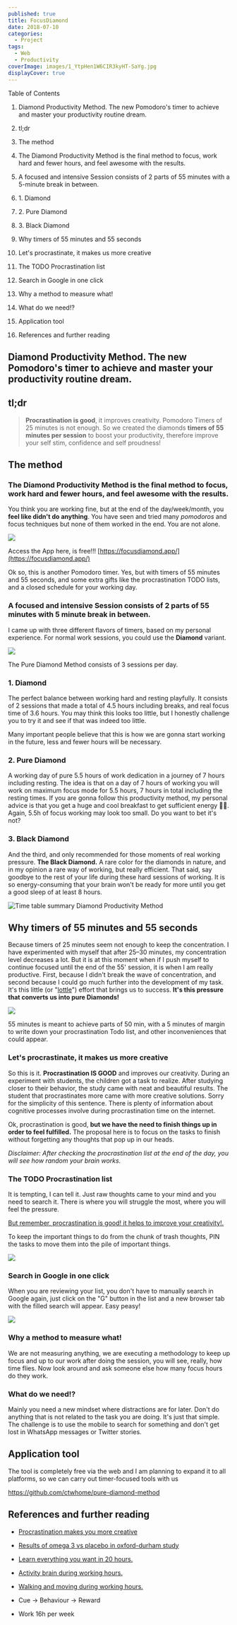 ```yaml
---
published: true
title: FocusDiamond
date: 2018-07-10
categories:
  - Project
tags:
  - Web
  - Productivity
coverImage: images/1_YtpHen1W6CIR3kyHT-SaYg.jpg
displayCover: true
---
```


Table of Contents

1. Diamond Productivity Method. The new Pomodoro's timer to achieve and master your productivity routine dream.

3. tl;dr

5. The method

7. The Diamond Productivity Method is the final method to focus, work hard and fewer hours, and feel awesome with the results.

9. A focused and intensive Session consists of 2 parts of 55 minutes with a 5-minute break in between.

11. 1\. Diamond

13. 2\. Pure Diamond

15. 3\. Black Diamond

17. Why timers of 55 minutes and 55 seconds

19. Let's procrastinate, it makes us more creative

21. The TODO Procrastination list

23. Search in Google in one click

25. Why a method to measure what!

27. What do we need!?

29. Application tool

31. References and further reading

## Diamond Productivity Method. The new Pomodoro's timer to achieve and master your productivity routine dream.

## tl;dr

> **Procrastination is good**, it improves creativity. Pomodoro Timers of 25 minutes is not enough. So we created the diamonds **timers of 55 minutes per session** to boost your productivity, therefore improve your self stim, confidence and self proudness!

## The method

### The Diamond Productivity Method is the final method to focus, work hard and fewer hours, and feel awesome with the results.

You think you are working fine, but at the end of the day/week/month, you **feel like didn't do anything**. You have seen and tried many _pomodoros_ and focus techniques but none of them worked in the end. You are not alone.

![](./images/1*fCUVELpk4-oDWRfcS6vJaA.png)

Access the App here, is free!!! [https://focusdiamond.app/](https://focusdiamond.app/)

Ok so, this is another Pomodoro timer. Yes, but with timers of 55 minutes and 55 seconds, and some extra gifts like the procrastination TODO lists, and a closed schedule for your working day.

### A focused and intensive Session consists of 2 parts of 55 minutes with 5 minute break in between.

I came up with three different flavors of timers, based on my personal experience. For normal work sessions, you could use the **Diamond** variant.

![](./images/1*TESp0LI-RDhEoPFYBnKhUQ.png)

The Pure Diamond Method consists of 3 sessions per day.

### 1\. Diamond

The perfect balance between working hard and resting playfully. It consists of 2 sessions that made a total of 4.5 hours including breaks, and real focus time of 3.6 hours. You may think this looks too little, but I honestly challenge you to try it and see if that was indeed too little.

Many important people believe that this is how we are gonna start working in the future, less and fewer hours will be necessary.

### 2\. Pure Diamond

A working day of pure 5.5 hours of work dedication in a journey of 7 hours including resting. The idea is that on a day of 7 hours of working you will work on maximum focus mode for 5.5 hours, 7 hours in total including the resting times. If you are gonna follow this productivity method, my personal advice is that you get a huge and cool breakfast to get sufficient energy 💪🏻. Again, 5.5h of focus working may look too small. Do you want to bet it's not?

### 3\. Black Diamond

And the third, and only recommended for those moments of real working pressure. **The Black Diamond.** A rare color for the diamonds in nature, and in my opinion a rare way of working, but really efficient. That said, say goodbye to the rest of your life during these hard sessions of working. It is so energy-consuming that your brain won't be ready for more until you get a good sleep of at least 8 hours.

![Time table summary Diamond Productivity Method](./images/table1.png)

## Why timers of 55 minutes and 55 seconds

Because timers of 25 minutes seem not enough to keep the concentration. I have experimented with myself that after 25–30 minutes, my concentration level decreases a lot. But it is at this moment when if I push myself to continue focused until the end of the 55' session, it is when I am really productive. First, because I didn't break the wave of concentration, and second because I could go much further into the development of my task. It's this little (or "[lottle](https://dfep0xlbws1ys.cloudfront.net/thumbsf9/4a/f94add98f52f8693970edc39f4ff380e.jpg?response-cache-control=max-age=2628000)") effort that brings us to success. **It's this pressure that converts us into pure Diamonds!**

![](./images/1*qTLm-qDcJMzTgvhcu5lx8w.png)

55 minutes is meant to achieve parts of 50 min, with a 5 minutes of margin to write down your procrastination Todo list, and other inconveniences that could appear.

### Let's procrastinate, it makes us more creative

So this is it. **Procrastination IS GOOD** and improves our creativity. During an experiment with students, the children got a task to realize. After studying closer to their behavior, the study came with neat and beautiful results. The student that procrastinates more came with more creative solutions. Sorry for the simplicity of this sentence. There is plenty of information about cognitive processes involve during procrastination time on the internet.

Ok, procrastination is good, **but we have the need to finish things up in order to feel fulfilled.** The proposal here is to focus on the tasks to finish without forgetting any thoughts that pop up in our heads.

_Disclaimer: After checking the procrastination list at the end of the day, you will see how random your brain works._

### The TODO Procrastination list

It is tempting, I can tell it. Just raw thoughts came to your mind and you need to search it. There is where you will struggle the most, where you will feel the pressure.

[But remember, procrastination is good! it helps to improve your creativity!.](https://www.independent.co.uk/news/science/procrastination-makes-you-more-creative-research-says-a6923626.html)

To keep the important things to do from the chunk of trash thoughts, PIN the tasks to move them into the pile of important things.

![](./images/1*T0dQosz2G2IWLjTDG6kv6Q.png)

### Search in Google in one click

When you are reviewing your list, you don't have to manually search in Google again, just click on the "G" button in the list and a new browser tab with the filled search will appear. Easy peasy!

![](./images/1*30YKUxaSOsjUa_ZLRo8TVA.png)

### Why a method to measure what!

We are not measuring anything, we are executing a methodology to keep up focus and up to our work after doing the session, you will see, really, how time flies. Now look around and ask someone else how many focus hours do they work.

### What do we need!?

Mainly you need a new mindset where distractions are for later. Don't do anything that is not related to the task you are doing. It's just that simple. The challenge is to use the mobile to search for something and don't get lost in WhatsApp messages or Twitter stories.

## Application tool

The tool is completely free via the web and I am planning to expand it to all platforms, so we can carry out timer-focused tools with us

https://github.com/ctwhome/pure-diamond-method

## References and further reading

- [Procrastination makes you more creative](https://www.independent.co.uk/news/science/procrastination-makes-you-more-creative-research-says-a6923626.html)

- [Results of omega 3 vs placebo in oxford-durham study](https://www.ncbi.nlm.nih.gov/pubmed/15867048)

- [Learn everything you want in 20 hours.](https://lifehacker.com/learn-anything-in-20-hours-with-this-four-step-method-509281792)

- [Activity brain during working hours.](https://open.buffer.com/science-taking-breaks-at-work/)

- [Walking and moving during working hours.](https://www.health.harvard.edu/mind-and-mood/need-a-quick-brain-boost-take-a-walk)

- Cue -> Behaviour -> Reward

- Work 16h per week
